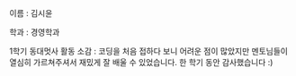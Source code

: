 이름 : 김시윤

학과 : 경영학과

1학기 동대멋사 활동 소감 : 코딩을 처음 접하다 보니 어려운 점이 많았지만 멘토님들이 열심히 가르쳐주셔서 재밌게 잘 배울 수 있었습니다. 한 학기 동안 감사했습니다 :)

